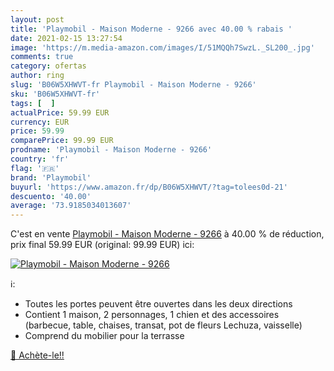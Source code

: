 ```yaml
---
layout: post
title: 'Playmobil - Maison Moderne - 9266 avec 40.00 % rabais '
date: 2021-02-15 13:27:54
image: 'https://m.media-amazon.com/images/I/51MQQh7SwzL._SL200_.jpg'
comments: true
category: ofertas
author: ring
slug: 'B06W5XHWVT-fr Playmobil - Maison Moderne - 9266'
sku: 'B06W5XHWVT-fr'
tags: [  ]
actualPrice: 59.99 EUR
currency: EUR
price: 59.99
comparePrice: 99.99 EUR
prodname: 'Playmobil - Maison Moderne - 9266'
country: 'fr'
flag: '🇫🇷'
brand: 'Playmobil'
buyurl: 'https://www.amazon.fr/dp/B06W5XHWVT/?tag=tolees0d-21'
descuento: '40.00'
average: '73.9185034013607'
---
```


C'est en vente [Playmobil - Maison Moderne - 9266](https://www.amazon.fr/dp/B06W5XHWVT/?tag=tolees0d-21)  à  40.00 % de réduction, prix final  59.99 EUR (original: 99.99 EUR) ici:

[![Playmobil - Maison Moderne - 9266](https://m.media-amazon.com/images/I/51MQQh7SwzL._SL200_.jpg)](https://www.amazon.fr/dp/B06W5XHWVT/?tag=tolees0d-21)

ℹ️:

- Toutes les portes peuvent être ouvertes dans les deux directions
- Contient 1 maison, 2 personnages, 1 chien et des accessoires (barbecue, table, chaises, transat, pot de fleurs Lechuza, vaisselle)
- Comprend du mobilier pour la terrasse

[🛒 Achète-le!!](https://www.amazon.fr/dp/B06W5XHWVT/?tag=tolees0d-21)
